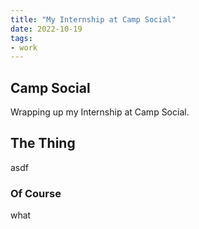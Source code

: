 ```yaml
---
title: "My Internship at Camp Social"
date: 2022-10-19
tags:
- work
---
```


## Camp Social

Wrapping up my Internship at Camp Social.

## The Thing

asdf

### Of Course

what